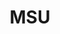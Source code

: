 ---
name: Alice Volz
department: Board of Directors of the Federal Reserve System
sub-department: Microeconomics Surveys Unit^
title: MSU
---